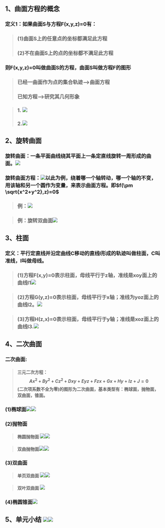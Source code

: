## 1、曲面方程的概念
### 定义1：如果曲面S与方程F(x,y,z)=0有：
> ### (1)曲面S上的任意点的坐标都满足此方程
> ### (2)不在曲面S上的点的坐标都不满足此方程
### 则F(x,y,z)=0叫做曲面S的方程，曲面S叫做方程F的图形
> ### 已经一曲面作为点的集合轨迹-->曲面方程
> ### 已知方程-->研究其几何形象

> ### 1. ![](assets/markdown-img-paste-20180323161942247.png)
> ### 2.![](assets/markdown-img-paste-2018032316200370.png)

## 2、旋转曲面
### 旋转曲面：一条平面曲线绕其平面上一条定直线旋转一周形成的曲面。![](assets/markdown-img-paste-20180323162427127.png)
### 旋转曲面方程：![](assets/markdown-img-paste-2018032316293353.png)以此为例，绕着哪一个轴转动，哪一个轴的不变，用该轴和另一个圆作为变量，来表示曲面方程。即$f(\pm \sqrt{x^2+y^2},z)=0$

> ### 例：![](assets/markdown-img-paste-2018032316364804.png)

> ### 例：旋转双曲面![](assets/markdown-img-paste-20180323163747339.png)


## 3、柱面
### 定义：平行定直线并沿定曲线C移动的直线l形成的轨迹叫做柱面，C叫准线，l叫做母线。
> ### (1)方程F(x,y)=0表示柱面，母线平行于z轴，准线是xoy面上的曲线l1![](assets/markdown-img-paste-20180329205507922.png)

> ### (2)方程G(y,z)=0表示柱面，母线平行于x轴；准线为yoz面上的曲线l2。![](assets/markdown-img-paste-20180329205707523.png)


> ### (3)方程H(z,x)=0表示柱面，母线平行于y轴；准线是xoz面上的曲线l3.![](assets/markdown-img-paste-20180329205819703.png)

## 4、二次曲面
### 二次曲面:
> #### 三元二次方程：$$Ax^2+By^2+Cz^2+Dxy+Eyz+Fzx+Gx+Hy+Iz+J=0$$(二次项系数不全为零)的图形为二次曲面，基本类型有：椭球面，抛物面，双曲面，锥面。

### (1)椭球面![](assets/markdown-img-paste-2018032921060319.png)![](assets/markdown-img-paste-20180329210726632.png)

### (2)抛物面
> #### 椭圆抛物面 ![](assets/markdown-img-paste-20180329210904771.png)![](assets/markdown-img-paste-2018032921091218.png)

> #### 双曲抛物面![](assets/markdown-img-paste-20180329210930334.png)![](assets/markdown-img-paste-20180329210938182.png)

### (3)双曲面
> #### 单页双曲面 ![](assets/markdown-img-paste-20180329211104746.png)![](assets/markdown-img-paste-20180329211133805.png)

> #### 双叶双曲面 ![](assets/markdown-img-paste-20180329211151141.png)

### (4)椭圆锥面![](assets/markdown-img-paste-20180329211235593.png)

## 5、单元小结 ![](assets/markdown-img-paste-20180329211442969.png)![](assets/markdown-img-paste-20180329211450358.png)
